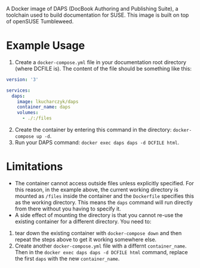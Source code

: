 A Docker image of DAPS (DocBook Authoring and Publishing Suite), a toolchain used to build documentation for SUSE. This image is built on top of openSUSE Tumbleweed.

# Example Usage

1. Create a `docker-compose.yml` file in your documentation root directory (where DCFILE is).
   The content of the file should be something like this:
```yaml
version: '3'

services:
  daps:
    image: lkucharczyk/daps
    container_name: daps
    volumes:
      - ./:/files
```
2. Create the container by entering this command in the directory: `docker-compose up -d`.
3. Run your DAPS command: `docker exec daps daps -d DCFILE html`.

# Limitations
* The container cannot access outside files unless explicitly specified. For this reason, in the example above, the current   working directory is mounted as `/files` inside the container and the `Dockerfile` specifies this as the working directory. This means the `daps` command will run directly from there without you having to specify it.
* A side effect of mounting the directory is that you cannot re-use the existing container for a different directory. You need to:
1. tear down the existing container with `docker-compose down` and then repeat the steps above to get it working somewhere else.
2. Create another `docker-compose.yml` file with a differnt `container_name`. Then in the `docker exec daps daps -d DCFILE html` command, replace the first `daps` with the new `container_name`.
